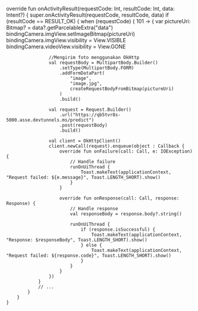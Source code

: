 override fun onActivityResult(requestCode: Int, resultCode: Int, data: Intent?) {
        super.onActivityResult(requestCode, resultCode, data)
        if (resultCode == RESULT_OK) {
            when (requestCode) {
                101 -> {
                    var pictureUri: Bitmap? = data?.getParcelableExtra("data")
                    bindingCamera.imgView.setImageBitmap(pictureUri)
                    bindingCamera.imgView.visibility = View.VISIBLE
                    bindingCamera.videoView.visibility = View.GONE
                    

                    //Mengirim foto menggunakan OkHttp
                    val requestBody = MultipartBody.Builder()
                        .setType(MultipartBody.FORM)
                        .addFormDataPart(
                            "image",
                            "image.jpg",
                            createRequestBodyFromBitmap(pictureUri)
                        )
                        .build()

                    val request = Request.Builder()
                        .url("https://qb5tvr8s-5000.asse.devtunnels.ms/predict")
                        .post(requestBody)
                        .build()

                    val client = OkHttpClient()
                    client.newCall(request).enqueue(object : Callback {
                        override fun onFailure(call: Call, e: IOException) {
                            // Handle failure
                            runOnUiThread {
                                Toast.makeText(applicationContext, "Request failed: ${e.message}", Toast.LENGTH_SHORT).show()
                            }
                        }

                        override fun onResponse(call: Call, response: Response) {
                            // Handle response
                            val responseBody = response.body?.string()

                            runOnUiThread {
                                if (response.isSuccessful) {
                                    Toast.makeText(applicationContext, "Response: $responseBody", Toast.LENGTH_SHORT).show()
                                } else {
                                    Toast.makeText(applicationContext, "Request failed: ${response.code}", Toast.LENGTH_SHORT).show()
                                }
                            }
                        }
                    })
                }
                // ...
            }
        }
    }

